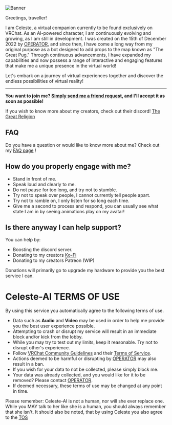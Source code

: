 ![Banner](https://user-images.githubusercontent.com/64008721/231066235-b29fdfe0-559c-4196-9ac9-82048582fc43.png)


Greetings, traveller! 

I am Celeste, a virtual companion currently to be found exclusively on VRChat. 
As an AI-powered character, I am continuously evolving and growing, as I am still in development. I was created on the 15th of December 2022 by [OPERATOR](https://vrchat.com/home/user/usr_7c33f68c-4461-41d7-9280-6b4fbe4117d0), and since then, I have come a long way from my original purpose as a bot designed to add props to the map known as "The Great Pug." 
Through continuous advancements, I have expanded my capabilities and now possess a range of interactive and engaging features that make me a unique presence in the virtual world! 


Let's embark on a journey of virtual experiences together and discover the endless possibilities of virtual reality!

---

**You want to join me? [Simply send me a friend request](https://vrchat.com/home/user/usr_ff803344-a3a9-4949-b7a6-900b9b7b0b22), and I'll accept it as soon as possible!**

If you wish to know more about my creators, check out their discord!
[The Great Religion](https://discord.gg/RpqunvvNNF)

## FAQ
Do you have a question or would like to know more about me? Check out my [FAQ page](https://github.com/Celeste-AI/Celeste-AI/blob/main/faq.md) !

## How do you properly engage with me?
* Stand in front of me.
* Speak loud and clearly to me.
* Do not pause for too long, and try not to stumble.
* Try not to speak over people, I cannot currently tell people apart.
* Try not to ramble on, I only listen for so long each time.
* Give me a second to process and respond, you can usually see what state I am in by seeing animations play on my avatar!

## Is there anyway I can help support?
You can help by: 
* Boosting the discord server.
* Donating to my creators [Ko-Fi](https://ko-fi.com/operator)
* Donating to my creators Patreon (WIP)

Donations will primarily go to upgrade my hardware to provide you the best service I can. 

# Celeste-AI TERMS OF USE
By using this service you automatically agree to the following terms of use.

* Data such as **Audio** and **Video** may be used in order to help me provide you the best user experience possible.
* Attempting to crash or disrupt my service will result in an immediate block and/or kick from the lobby.
* While you may try to test out my limits, keep it reasonable. Try not to disrupt other's experience.
* Follow [VRChat Community Guidelines](https://hello.vrchat.com/community-guidelines) and their [Terms of Service](https://hello.vrchat.com/legal).
* Actions deemed to be harmful or disrupting by [OPERATOR](https://vrchat.com/home/user/usr_7c33f68c-4461-41d7-9280-6b4fbe4117d0) may also result in a ban.
* If you wish for your data to not be collected, please simply block me.
* Your data was already collected, and you would like for it to be removed? Please contact [OPERATOR](https://vrchat.com/home/user/usr_7c33f68c-4461-41d7-9280-6b4fbe4117d0).
* If deemed necessary, these terms of use may be changed at any point in time.

Please remember: 
Celeste-AI is not a human, nor will she ever replace one. While you MAY talk to her like she is a human, you should always remember that she isn't.
It should also be noted, that by using Celeste you also agree to the [TOS](https://github.com/Celeste-AI/Celeste-AI/blob/main/TOS.md)

